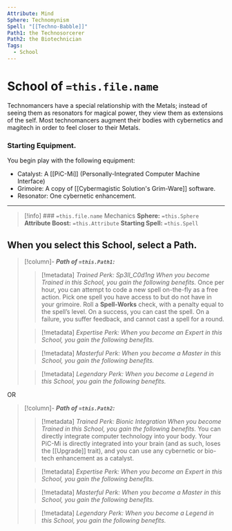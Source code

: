 ```yaml
---
Attribute: Mind
Sphere: Technomynism
Spell: "[[Techno-Babble]]"
Path1: the Technosorcerer
Path2: the Biotechnician
Tags:
  - School
---
```

# School of  `=this.file.name`
Technomancers have a special relationship with the Metals; instead of seeing them as resonators for magical power, they view them as extensions of the self. Most technomancers augment their bodies with cybernetics and magitech in order to feel closer to their Metals.
### Starting Equipment.
You begin play with the following equipment:
- Catalyst: A [[PiC-Mi]] (Personally-Integrated Computer Machine Interface)
- Grimoire: A copy of [[Cybermagistic Solution's Grim-Ware]] software.
- Resonator: One cybernetic enhancement.
- - -
>[!info] ### `=this.file.name` Mechanics
>**Sphere:** `=this.Sphere`
> **Attribute Boost:** `=this.Attribute`
> **Starting Spell:** `=this.Spell`

## When you select  this School,  select  a  Path. 

>[!column]- ***Path of `=this.Path1`:*** 
>> [!metadata] *Trained Perk: Sp3ll_C0d1ng*
>> *When you become Trained in this School, you gain the following benefits.*
>> Once per hour, you can attempt to code a new spell on-the-fly as a free action. Pick one spell you have access to but do not have in your grimoire. Roll a **Spell-Works** check, with a penalty equal to the spell’s level. On a success, you can cast the spell. On a failure, you suffer feedback, and cannot cast a spell for a round.
>
>> [!metadata] *Expertise Perk:*
>> *When you become an Expert in this School, you gain the following benefits.*
>
>> [!metadata] *Masterful Perk:*
>>*When you become a Master in this School, you gain the following benefits.*
>
>> [!metadata] *Legendary Perk:*
>>*When you become a Legend in this School, you gain the following benefits.*

OR

>[!column]- ***Path of `=this.Path2`:*** 
>> [!metadata] *Trained Perk: Bionic Integration*
>>*When you become Trained in this School, you gain the following benefits.*
>>You can directly integrate computer technology into your body. Your PiC-Mi is directly integrated into your brain (and as such, loses the [[Upgrade]] trait), and you can use any cybernetic or bio-tech enhancement as a catalyst.
>
>> [!metadata] *Expertise Perk:*
>> *When you become an Expert in this School, you gain the following benefits.*
>
>> [!metadata] *Masterful Perk:*
>>*When you become a Master in this School, you gain the following benefits.*
>
>> [!metadata] *Legendary Perk:*
>> *When you become a Legend in this School, you gain the following benefits.*